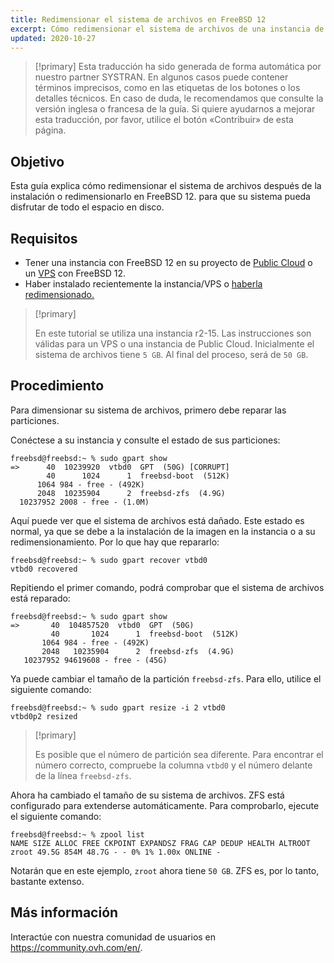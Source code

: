 ```yaml
---
title: Redimensionar el sistema de archivos en FreeBSD 12
excerpt: Cómo redimensionar el sistema de archivos de una instancia de Public Cloud o de un VPS con FreeBSD 12
updated: 2020-10-27
---
```


> [!primary]
> Esta traducción ha sido generada de forma automática por nuestro partner SYSTRAN. En algunos casos puede contener términos imprecisos, como en las etiquetas de los botones o los detalles técnicos. En caso de duda, le recomendamos que consulte la versión inglesa o francesa de la guía. Si quiere ayudarnos a mejorar esta traducción, por favor, utilice el botón «Contribuir» de esta página.
> 

## Objetivo

Esta guía explica cómo redimensionar el sistema de archivos después de la instalación o redimensionarlo en FreeBSD 12. para que su sistema pueda disfrutar de todo el espacio en disco.

## Requisitos

 * Tener una instancia con FreeBSD 12 en su proyecto de [Public Cloud](https://www.ovhcloud.com/es/public-cloud/) o un [VPS](https://www.ovhcloud.com/es/vps/) con FreeBSD 12.
 * Haber instalado recientemente la instancia/VPS o [haberla redimensionado.](resize_of_an_instance1.)

> [!primary]
>
> En este tutorial se utiliza una instancia r2-15. Las instrucciones son válidas para un VPS o una instancia de Public Cloud. Inicialmente el sistema de archivos tiene `5 GB`. Al final del proceso, será de `50 GB`.
>

## Procedimiento

Para dimensionar su sistema de archivos, primero debe reparar las particiones.

Conéctese a su instancia y consulte el estado de sus particiones:

```
freebsd@freebsd:~ % sudo gpart show
=>      40  10239920  vtbd0  GPT  (50G) [CORRUPT]
        40      1024      1  freebsd-boot  (512K)
      1064 984 - free - (492K)
      2048  10235904      2  freebsd-zfs  (4.9G)
  10237952 2008 - free - (1.0M)
```

Aquí puede ver que el sistema de archivos está dañado. Este estado es normal, ya que se debe a la instalación de la imagen en la instancia o a su redimensionamiento. Por lo que hay que repararlo:

```
freebsd@freebsd:~ % sudo gpart recover vtbd0
vtbd0 recovered
```

Repitiendo el primer comando, podrá comprobar que el sistema de archivos está reparado:

```
freebsd@freebsd:~ % sudo gpart show
=>       40  104857520  vtbd0  GPT  (50G)
         40       1024      1  freebsd-boot  (512K)
       1064 984 - free - (492K)
       2048   10235904      2  freebsd-zfs  (4.9G)
   10237952 94619608 - free - (45G)
```

Ya puede cambiar el tamaño de la partición `freebsd-zfs`. Para ello, utilice el siguiente comando:

```
freebsd@freebsd:~ % sudo gpart resize -i 2 vtbd0
vtbd0p2 resized
```

> [!primary]
>
> Es posible que el número de partición sea diferente. Para encontrar el número correcto, compruebe la columna `vtbd0` y el número delante de la línea `freebsd-zfs`.
>

Ahora ha cambiado el tamaño de su sistema de archivos. ZFS está configurado para extenderse automáticamente. Para comprobarlo, ejecute el siguiente comando:

```
freebsd@freebsd:~ % zpool list
NAME SIZE ALLOC FREE CKPOINT EXPANDSZ FRAG CAP DEDUP HEALTH ALTROOT
zroot 49.5G 854M 48.7G - - 0% 1% 1.00x ONLINE -
```

Notarán que en este ejemplo, `zroot` ahora tiene `50 GB`. ZFS es, por lo tanto, bastante extenso.

## Más información

Interactúe con nuestra comunidad de usuarios en <https://community.ovh.com/en/>.
